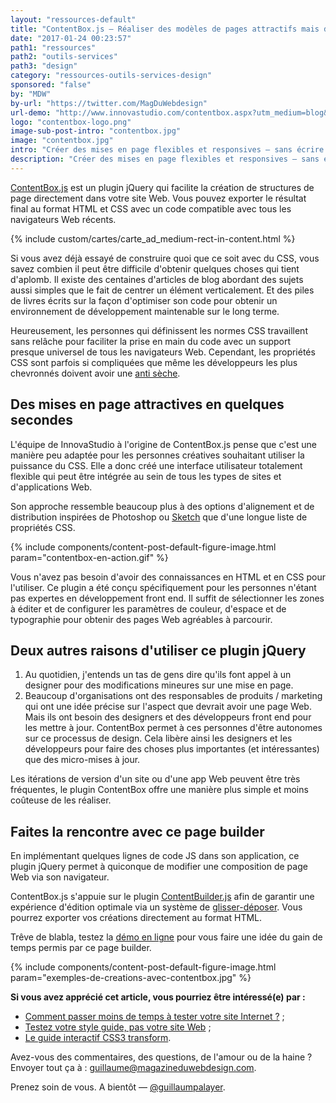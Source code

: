```yaml
---
layout: "ressources-default"
title: "ContentBox.js – Réaliser des modèles de pages attractifs mais difficiles à coder"
date: "2017-01-24 00:23:57"
path1: "ressources"
path2: "outils-services"
path3: "design"
category: "ressources-outils-services-design"
sponsored: "false"
by: "MDW"
by-url: "https://twitter.com/MagDuWebdesign"
url-demo: "http://www.innovastudio.com/contentbox.aspx?utm_medium=blog&utm_campaign=content&utm_source=magazineduwebdesign"
logo: "contentbox-logo.png"
image-sub-post-intro: "contentbox.jpg"
image: "contentbox.jpg"
intro: "Créer des mises en page flexibles et responsives – sans écrire une ligne de code."
description: "Créer des mises en page flexibles et responsives – sans écrire une ligne de code."
---
```


[ContentBox.js](http://www.innovastudio.com/contentbox.aspx?utm_medium=blog&utm_campaign=content&utm_source=magazineduwebdesign) est un plugin jQuery qui facilite la création de structures de page directement dans votre site Web. Vous pouvez exporter le résultat final au format HTML et CSS avec un code compatible avec tous les navigateurs Web récents.

{% include custom/cartes/carte_ad_medium-rect-in-content.html %}

Si vous avez déjà essayé de construire quoi que ce soit avec du CSS, vous savez combien il peut être difficile d'obtenir quelques choses qui tient d'aplomb. Il existe des centaines d'articles de blog abordant des sujets aussi simples que le fait de centrer un élément verticalement. Et des piles de livres écrits sur la façon d'optimiser son code pour obtenir un environnement de développement maintenable sur le long terme.

Heureusement, les personnes qui définissent les normes CSS travaillent sans relâche pour faciliter la prise en main du code avec un support presque universel de tous les navigateurs Web. Cependant, les propriétés CSS sont parfois si compliquées que même les développeurs les plus chevronnés doivent avoir une [anti sèche](http://www.magazineduwebdesign.com/conseils/guides/guide-illustre-des-proprietes-flexbox/).

## Des mises en page attractives en quelques secondes

L'équipe de InnovaStudio à l'origine de ContentBox.js pense que c'est une manière peu adaptée pour les personnes créatives souhaitant utiliser la puissance du CSS. Elle a donc créé une interface utilisateur totalement flexible qui peut être intégrée au sein de tous les types de sites et d'applications Web.

Son approche ressemble beaucoup plus à des options d'alignement et de distribution inspirées de Photoshop ou [Sketch](http://www.magazineduwebdesign.com/ressources/sketch/) que d'une longue liste de propriétés CSS.

{% include components/content-post-default-figure-image.html param="contentbox-en-action.gif" %}

Vous n'avez pas besoin d'avoir des connaissances en HTML et en CSS pour l'utiliser. Ce plugin a été conçu spécifiquement pour les personnes n'étant pas expertes en développement front end. Il suffit de sélectionner les zones à éditer et de configurer les paramètres de couleur, d'espace et de typographie pour obtenir des pages Web agréables à parcourir.

## Deux autres raisons d'utiliser ce plugin jQuery

1. Au quotidien, j'entends un tas de gens dire qu'ils font appel à un designer pour des modifications mineures sur une mise en page.
2. Beaucoup d'organisations ont des responsables de produits / marketing qui ont une idée précise sur l'aspect que devrait avoir une page Web. Mais ils ont besoin des designers et des développeurs front end pour les mettre à jour. ContentBox permet à ces personnes d'être autonomes sur ce processus de design. Cela libère ainsi les designers et les développeurs pour faire des choses plus importantes (et intéressantes) que des micro-mises à jour.

Les itérations de version d'un site ou d'une app Web peuvent être très fréquentes, le plugin ContentBox offre une manière plus simple et moins coûteuse de les réaliser.

## Faites la rencontre avec ce page builder

En implémentant quelques lignes de code JS dans son application, ce plugin jQuery permet à quiconque de modifier une composition de page Web via son navigateur.

ContentBox.js s'appuie sur le plugin [ContentBuilder.js](http://www.magazineduwebdesign.com/ressources/outils-services/design/contentbuilder-editez-facilement-votre-site-web-avec-ce-page-builder/) afin de garantir une expérience d'édition optimale via un système de [glisser-déposer](http://www.magazineduwebdesign.com/drag-and-drop-astuces-experience-utilisateur/). Vous pourrez exporter vos créations directement au format HTML.

Trêve de blabla, testez la [démo en ligne](http://innovademo.com/contentbox/example.html?utm_medium=blog&utm_campaign=content&utm_source=magazineduwebdesign) pour vous faire une idée du gain de temps permis par ce page builder.

{% include components/content-post-default-figure-image.html param="exemples-de-creations-avec-contentbox.jpg" %}

**Si vous avez apprécié cet article, vous pourriez être intéressé(e) par :**

-  [Comment passer moins de temps à tester votre site Internet ?](http://www.magazineduwebdesign.com/conseils/guides/comment-passer-moins-de-temps-a-tester-votre-site-internet/) ;
-  [Testez votre style guide, pas votre site Web](http://www.magazineduwebdesign.com/conseils/guides/testez-votre-style-guide-pas-votre-site-web/) ;
-  [Le guide interactif CSS3 transform](http://www.magazineduwebdesign.com/conseils/guides/guide-frontend-css3-transform/).

Avez-vous des commentaires, des questions, de l'amour ou de la haine ? Envoyer tout ça à : guillaume@magazineduwebdesign.com.

Prenez soin de vous. A bientôt — [@guillaumpalayer](https://twitter.com/guillaumpalayer).
